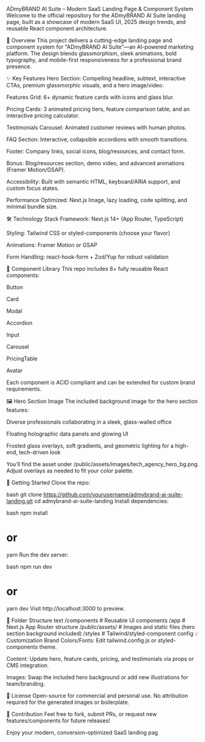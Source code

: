 ADmyBRAND AI Suite – Modern SaaS Landing Page & Component System
Welcome to the official repository for the ADmyBRAND AI Suite landing page, built as a showcase of modern SaaS UI, 2025 design trends, and reusable React component architecture.

🚀 Overview
This project delivers a cutting-edge landing page and component system for "ADmyBRAND AI Suite"—an AI-powered marketing platform. The design blends glassmorphism, sleek animations, bold typography, and mobile-first responsiveness for a professional brand presence.

✨ Key Features
Hero Section: Compelling headline, subtext, interactive CTAs, premium glassmorphic visuals, and a hero image/video.

Features Grid: 6+ dynamic feature cards with icons and glass blur.

Pricing Cards: 3 animated pricing tiers, feature comparison table, and an interactive pricing calculator.

Testimonials Carousel: Animated customer reviews with human photos.

FAQ Section: Interactive, collapsible accordions with smooth transitions.

Footer: Company links, social icons, blog/resources, and contact form.

Bonus: Blog/resources section, demo video, and advanced animations (Framer Motion/GSAP).

Accessibility: Built with semantic HTML, keyboard/ARIA support, and custom focus states.

Performance Optimized: Next.js Image, lazy loading, code splitting, and minimal bundle size.

🛠️ Technology Stack
Framework: Next.js 14+ (App Router, TypeScript)

Styling: Tailwind CSS or styled-components (choose your flavor)

Animations: Framer Motion or GSAP

Form Handling: react-hook-form + Zod/Yup for robust validation

🧩 Component Library
This repo includes 8+ fully reusable React components:

Button

Card

Modal

Accordion

Input

Carousel

PricingTable

Avatar

Each component is ACID compliant and can be extended for custom brand requirements.

🖼️ Hero Section Image
The included background image for the hero section features:

Diverse professionals collaborating in a sleek, glass-walled office

Floating holographic data panels and glowing UI

Frosted glass overlays, soft gradients, and geometric lighting for a high-end, tech-driven look

You’ll find the asset under /public/assets/images/tech_agency_hero_bg.png.
Adjust overlays as needed to fit your color palette.

🚦 Getting Started
Clone the repo:

bash
git clone https://github.com/yourusername/admybrand-ai-suite-landing.git
cd admybrand-ai-suite-landing
Install dependencies:

bash
npm install
# or
yarn
Run the dev server:

bash
npm run dev
# or
yarn dev
Visit http://localhost:3000 to preview.

📁 Folder Structure
text
/components         # Reusable UI components
/app                # Next.js App Router structure
/public/assets/     # Images and static files (hero section background included)
/styles             # Tailwind/styled-component config
💡 Customization
Brand Colors/Fonts: Edit tailwind.config.js or styled-components theme.

Content: Update hero, feature cards, pricing, and testimonials via props or CMS integration.

Images: Swap the included hero background or add new illustrations for team/branding.

📜 License
Open-source for commercial and personal use. No attribution required for the generated images or boilerplate.

🤝 Contribution
Feel free to fork, submit PRs, or request new features/components for future releases!

Enjoy your modern, conversion-optimized SaaS landing pag
